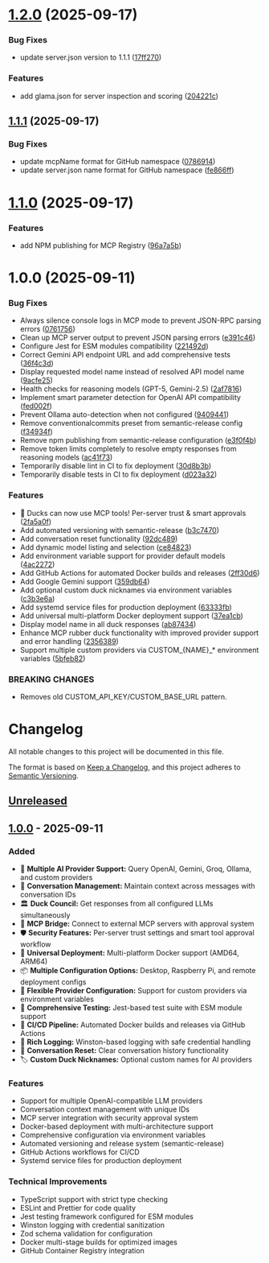 # [1.2.0](https://github.com/nesquikm/mcp-rubber-duck/compare/v1.1.1...v1.2.0) (2025-09-17)


### Bug Fixes

* update server.json version to 1.1.1 ([17ff270](https://github.com/nesquikm/mcp-rubber-duck/commit/17ff270efea5a8d57a159e81d33b7fe61e67348c))


### Features

* add glama.json for server inspection and scoring ([204221c](https://github.com/nesquikm/mcp-rubber-duck/commit/204221c939d0b0f2cd32e6ba4b4fdf9beea2c861))

## [1.1.1](https://github.com/nesquikm/mcp-rubber-duck/compare/v1.1.0...v1.1.1) (2025-09-17)


### Bug Fixes

* update mcpName format for GitHub namespace ([0786914](https://github.com/nesquikm/mcp-rubber-duck/commit/078691426d54f6ddc4feac7ffd9c5f7fdc15ac34))
* update server.json name format for GitHub namespace ([fe866ff](https://github.com/nesquikm/mcp-rubber-duck/commit/fe866ffabdae8bfd066c809bc4c8e04a18562ec8))

# [1.1.0](https://github.com/nesquikm/mcp-rubber-duck/compare/v1.0.0...v1.1.0) (2025-09-17)


### Features

* add NPM publishing for MCP Registry ([96a7a5b](https://github.com/nesquikm/mcp-rubber-duck/commit/96a7a5b6e2e25f7113c0ec87880e39d4a2fae02f))

# 1.0.0 (2025-09-11)


### Bug Fixes

* Always silence console logs in MCP mode to prevent JSON-RPC parsing errors ([0761756](https://github.com/nesquikm/mcp-rubber-duck/commit/076175671f67c7bf10118e578a81078b7e798fc0))
* Clean up MCP server output to prevent JSON parsing errors ([e391c46](https://github.com/nesquikm/mcp-rubber-duck/commit/e391c46b1cbd151abc99304055f9a2217ee0e2e6))
* Configure Jest for ESM modules compatibility ([221492d](https://github.com/nesquikm/mcp-rubber-duck/commit/221492dd5aaf049aba637467767626bad6e0bebe))
* Correct Gemini API endpoint URL and add comprehensive tests ([36f4c3d](https://github.com/nesquikm/mcp-rubber-duck/commit/36f4c3d0f3385d3d374fdff6078b8c3204a8fc77))
* Display requested model name instead of resolved API model name ([9acfe25](https://github.com/nesquikm/mcp-rubber-duck/commit/9acfe25e56ac67bb52957e594eb0022187129a33))
* Health checks for reasoning models (GPT-5, Gemini-2.5) ([2af7816](https://github.com/nesquikm/mcp-rubber-duck/commit/2af7816698fac18cf64026404f8cca5061ddb9ce))
* Implement smart parameter detection for OpenAI API compatibility ([fed002f](https://github.com/nesquikm/mcp-rubber-duck/commit/fed002f6db8d61d0fee520d13b454d15533db9ea))
* Prevent Ollama auto-detection when not configured ([9409441](https://github.com/nesquikm/mcp-rubber-duck/commit/940944121500cc54740339c2167040fdb327761f))
* Remove conventionalcommits preset from semantic-release config ([f34934f](https://github.com/nesquikm/mcp-rubber-duck/commit/f34934f4e06b0b9106132415e98b42016c2fcd5d))
* Remove npm publishing from semantic-release configuration ([e3f0f4b](https://github.com/nesquikm/mcp-rubber-duck/commit/e3f0f4b374ff5579565f1bcfcee445bc084c7ae1))
* Remove token limits completely to resolve empty responses from reasoning models ([ac41f73](https://github.com/nesquikm/mcp-rubber-duck/commit/ac41f738ac3b166c8845b271e77ba8315ac9d0b9))
* Temporarily disable lint in CI to fix deployment ([30d8b3b](https://github.com/nesquikm/mcp-rubber-duck/commit/30d8b3bb2412a53086190752bfc95e970382efa2))
* Temporarily disable tests in CI to fix deployment ([d023a32](https://github.com/nesquikm/mcp-rubber-duck/commit/d023a32847115dae6144fe5fe1e3c04b21c85a7e))


### Features

* 🦆 Ducks can now use MCP tools! Per-server trust & smart approvals ([2fa5a0f](https://github.com/nesquikm/mcp-rubber-duck/commit/2fa5a0f1ab3cb81736494ddda7f29919c5c93a51))
* Add automated versioning with semantic-release ([b3c7470](https://github.com/nesquikm/mcp-rubber-duck/commit/b3c7470ba27e2d043b9080b0fe0fcdb54ef56ab3))
* Add conversation reset functionality ([92dc489](https://github.com/nesquikm/mcp-rubber-duck/commit/92dc4895951200afadf7b82e634e12ddd072afa2))
* Add dynamic model listing and selection ([ce84823](https://github.com/nesquikm/mcp-rubber-duck/commit/ce84823eb94c09f767671d8d24875c125ddd21b6))
* Add environment variable support for provider default models ([4ac2272](https://github.com/nesquikm/mcp-rubber-duck/commit/4ac2272cb57bba21195504dea191aaa5bafd5dfe))
* Add GitHub Actions for automated Docker builds and releases ([2ff30d6](https://github.com/nesquikm/mcp-rubber-duck/commit/2ff30d635116f5db2f860412642d794ee5ad2531))
* Add Google Gemini support ([359db64](https://github.com/nesquikm/mcp-rubber-duck/commit/359db641a22d447df25297bee2889352f97614b3))
* Add optional custom duck nicknames via environment variables ([c3b3e6a](https://github.com/nesquikm/mcp-rubber-duck/commit/c3b3e6a9c6ce863e4a0ec03fb8a14099b795d8cd))
* Add systemd service files for production deployment ([63333fb](https://github.com/nesquikm/mcp-rubber-duck/commit/63333fb851b8546fc0e803b7a43d921385b471cc))
* Add universal multi-platform Docker deployment support ([37ea1cb](https://github.com/nesquikm/mcp-rubber-duck/commit/37ea1cb0c2b13cb5b2a82addf23888f3c1898550))
* Display model name in all duck responses ([ab87434](https://github.com/nesquikm/mcp-rubber-duck/commit/ab874347a611406fb47c1002f87696580ed416fe))
* Enhance MCP rubber duck functionality with improved provider support and error handling ([2356389](https://github.com/nesquikm/mcp-rubber-duck/commit/23563898a90c101d794648c411f4d8e29fbaf687))
* Support multiple custom providers via CUSTOM_{NAME}_* environment variables ([5bfeb82](https://github.com/nesquikm/mcp-rubber-duck/commit/5bfeb8224d2d1057d66422253d912424d254b943))


### BREAKING CHANGES

* Removes old CUSTOM_API_KEY/CUSTOM_BASE_URL pattern.

# Changelog

All notable changes to this project will be documented in this file.

The format is based on [Keep a Changelog](https://keepachangelog.com/en/1.0.0/),
and this project adheres to [Semantic Versioning](https://semver.org/spec/v2.0.0.html).

## [Unreleased]

## [1.0.0] - 2025-09-11

### Added
- 🦆 **Multiple AI Provider Support:** Query OpenAI, Gemini, Groq, Ollama, and custom providers
- 💬 **Conversation Management:** Maintain context across messages with conversation IDs
- 🏛️ **Duck Council:** Get responses from all configured LLMs simultaneously
- 🔗 **MCP Bridge:** Connect to external MCP servers with approval system
- 🛡️ **Security Features:** Per-server trust settings and smart tool approval workflow
- 🐳 **Universal Deployment:** Multi-platform Docker support (AMD64, ARM64)
- 📦 **Multiple Configuration Options:** Desktop, Raspberry Pi, and remote deployment configs
- 🔧 **Flexible Provider Configuration:** Support for custom providers via environment variables
- 🧪 **Comprehensive Testing:** Jest-based test suite with ESM module support
- 🚀 **CI/CD Pipeline:** Automated Docker builds and releases via GitHub Actions
- 📝 **Rich Logging:** Winston-based logging with safe credential handling
- 🔄 **Conversation Reset:** Clear conversation history functionality
- 🏷️ **Custom Duck Nicknames:** Optional custom names for AI providers

### Features
- Support for multiple OpenAI-compatible LLM providers
- Conversation context management with unique IDs
- MCP server integration with security approval system
- Docker-based deployment with multi-architecture support
- Comprehensive configuration via environment variables
- Automated versioning and release system (semantic-release)
- GitHub Actions workflows for CI/CD
- Systemd service files for production deployment

### Technical Improvements
- TypeScript support with strict type checking
- ESLint and Prettier for code quality
- Jest testing framework configured for ESM modules
- Winston logging with credential sanitization
- Zod schema validation for configuration
- Docker multi-stage builds for optimized images
- GitHub Container Registry integration

[Unreleased]: https://github.com/nesquikm/mcp-rubber-duck/compare/v1.0.0...HEAD
[1.0.0]: https://github.com/nesquikm/mcp-rubber-duck/releases/tag/v1.0.0
